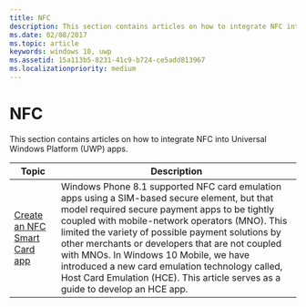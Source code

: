 ```yaml
---
title: NFC
description: This section contains articles on how to integrate NFC into Universal Windows Platform (UWP) apps.
ms.date: 02/08/2017
ms.topic: article
keywords: windows 10, uwp
ms.assetid: 15a113b5-8231-41c9-b724-ce5add813967
ms.localizationpriority: medium
---
```

# NFC


This section contains articles on how to integrate NFC into Universal Windows Platform (UWP) apps.

|Topic |Description|
|--------|------------------|
| [Create an NFC Smart Card app](host-card-emulation.md)   | Windows Phone 8.1 supported NFC card emulation apps using a SIM-based secure element, but that model required secure payment apps to be tightly coupled with mobile-network operators (MNO). This limited the variety of possible payment solutions by other merchants or developers that are not coupled with MNOs. In Windows 10 Mobile, we have introduced a new card emulation technology called, Host Card Emulation (HCE). This article serves as a guide to develop an HCE app.   |